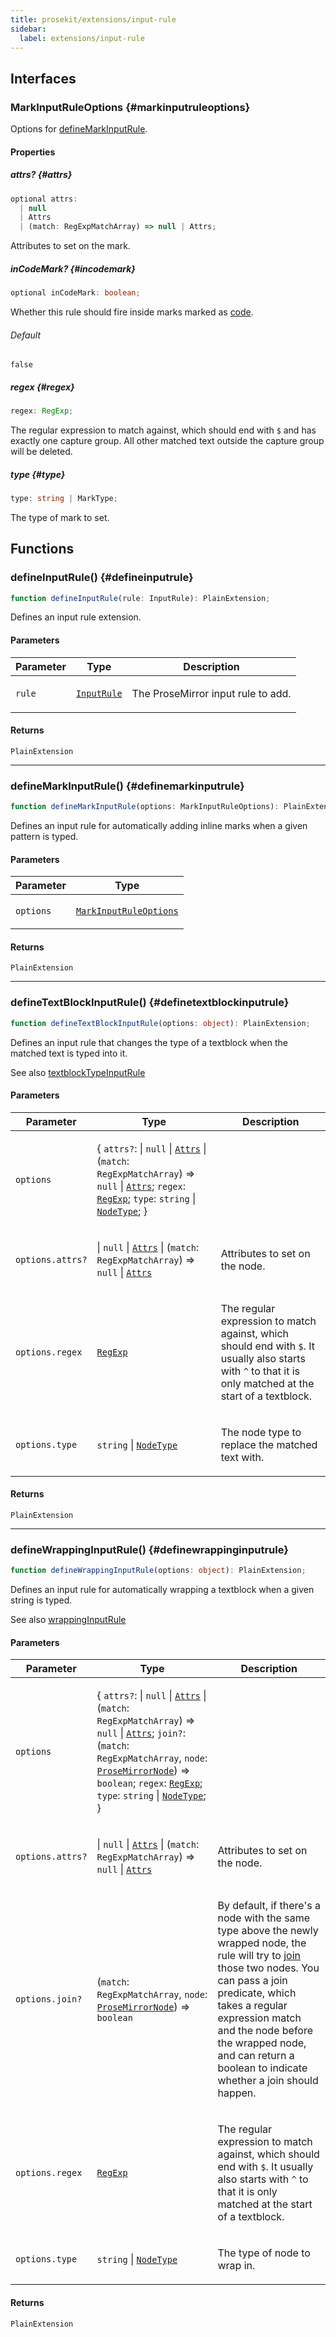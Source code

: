 ```yaml
---
title: prosekit/extensions/input-rule
sidebar:
  label: extensions/input-rule
---
```


<!-- DEBUG memberWithGroups 1 -->

<!-- DEBUG memberWithGroups 4 -->

<!-- DEBUG memberWithGroups 7 -->

<!-- DEBUG memberWithGroups 8 -->

<!-- DEBUG memberWithGroups 9 -->

## Interfaces

### MarkInputRuleOptions {#markinputruleoptions}

<!-- DEBUG memberWithGroups 1 -->

Options for [defineMarkInputRule](#definemarkinputrule).

<!-- DEBUG memberWithGroups 4 -->

<!-- DEBUG memberWithGroups 7 -->

<!-- DEBUG memberWithGroups 8 -->

<!-- DEBUG memberWithGroups 9 -->

#### Properties

##### attrs? {#attrs}

```ts
optional attrs: 
  | null
  | Attrs
  | (match: RegExpMatchArray) => null | Attrs;
```

Attributes to set on the mark.

<!-- DEBUG inheritance start -->

##### inCodeMark? {#incodemark}

```ts
optional inCodeMark: boolean;
```

Whether this rule should fire inside marks marked as [code](https://prosemirror.net/docs/ref/#model.MarkSpec.code).

###### Default

`false`

<!-- DEBUG inheritance start -->

##### regex {#regex}

```ts
regex: RegExp;
```

The regular expression to match against, which should end with `$` and has
exactly one capture group. All other matched text outside the capture group
will be deleted.

<!-- DEBUG inheritance start -->

##### type {#type}

```ts
type: string | MarkType;
```

The type of mark to set.

<!-- DEBUG inheritance start -->

<!-- DEBUG memberWithGroups 10 -->

## Functions

### defineInputRule() {#defineinputrule}

```ts
function defineInputRule(rule: InputRule): PlainExtension;
```

Defines an input rule extension.

#### Parameters

<table>
<thead>
<tr>
<th>Parameter</th>
<th>Type</th>
<th>Description</th>
</tr>
</thead>
<tbody>
<tr>
<td>

`rule`

</td>
<td>

[`InputRule`](https://prosemirror.net/docs/ref/#inputrules.InputRule)

</td>
<td>

The ProseMirror input rule to add.

</td>
</tr>
</tbody>
</table>

#### Returns

`PlainExtension`

<!-- DEBUG inheritance start -->

***

### defineMarkInputRule() {#definemarkinputrule}

```ts
function defineMarkInputRule(options: MarkInputRuleOptions): PlainExtension;
```

Defines an input rule for automatically adding inline marks when a given
pattern is typed.

#### Parameters

<table>
<thead>
<tr>
<th>Parameter</th>
<th>Type</th>
</tr>
</thead>
<tbody>
<tr>
<td>

`options`

</td>
<td>

[`MarkInputRuleOptions`](#markinputruleoptions)

</td>
</tr>
</tbody>
</table>

#### Returns

`PlainExtension`

<!-- DEBUG inheritance start -->

***

### defineTextBlockInputRule() {#definetextblockinputrule}

```ts
function defineTextBlockInputRule(options: object): PlainExtension;
```

Defines an input rule that changes the type of a textblock when the matched
text is typed into it.

See also [textblockTypeInputRule](https://prosemirror.net/docs/ref/#inputrules.textblockTypeInputRule)

#### Parameters

<table>
<thead>
<tr>
<th>Parameter</th>
<th>Type</th>
<th>Description</th>
</tr>
</thead>
<tbody>
<tr>
<td>

`options`

</td>
<td>

\{ `attrs?`: \| `null` \| [`Attrs`](../pm/model.md#attrs-7) \| (`match`: `RegExpMatchArray`) => `null` \| [`Attrs`](../pm/model.md#attrs-7); `regex`: [`RegExp`](https://developer.mozilla.org/docs/Web/JavaScript/Reference/Global_Objects/RegExp); `type`: `string` \| [`NodeType`](../pm/model.md#nodetype); \}

</td>
<td>

</td>
</tr>
<tr>
<td>

`options.attrs?`

</td>
<td>

 \| `null` \| [`Attrs`](../pm/model.md#attrs-7) \| (`match`: `RegExpMatchArray`) => `null` \| [`Attrs`](../pm/model.md#attrs-7)

</td>
<td>

Attributes to set on the node.

</td>
</tr>
<tr>
<td>

`options.regex`

</td>
<td>

[`RegExp`](https://developer.mozilla.org/docs/Web/JavaScript/Reference/Global_Objects/RegExp)

</td>
<td>

The regular expression to match against, which should end with `$`. It
usually also starts with `^` to that it is only matched at the start of a
textblock.

</td>
</tr>
<tr>
<td>

`options.type`

</td>
<td>

`string` \| [`NodeType`](../pm/model.md#nodetype)

</td>
<td>

The node type to replace the matched text with.

</td>
</tr>
</tbody>
</table>

#### Returns

`PlainExtension`

<!-- DEBUG inheritance start -->

***

### defineWrappingInputRule() {#definewrappinginputrule}

```ts
function defineWrappingInputRule(options: object): PlainExtension;
```

Defines an input rule for automatically wrapping a textblock when a given
string is typed.

See also [wrappingInputRule](https://prosemirror.net/docs/ref/#inputrules.wrappingInputRule)

#### Parameters

<table>
<thead>
<tr>
<th>Parameter</th>
<th>Type</th>
<th>Description</th>
</tr>
</thead>
<tbody>
<tr>
<td>

`options`

</td>
<td>

\{ `attrs?`: \| `null` \| [`Attrs`](../pm/model.md#attrs-7) \| (`match`: `RegExpMatchArray`) => `null` \| [`Attrs`](../pm/model.md#attrs-7); `join?`: (`match`: `RegExpMatchArray`, `node`: [`ProseMirrorNode`](../pm/model.md#prosemirrornode)) => `boolean`; `regex`: [`RegExp`](https://developer.mozilla.org/docs/Web/JavaScript/Reference/Global_Objects/RegExp); `type`: `string` \| [`NodeType`](../pm/model.md#nodetype); \}

</td>
<td>

</td>
</tr>
<tr>
<td>

`options.attrs?`

</td>
<td>

 \| `null` \| [`Attrs`](../pm/model.md#attrs-7) \| (`match`: `RegExpMatchArray`) => `null` \| [`Attrs`](../pm/model.md#attrs-7)

</td>
<td>

Attributes to set on the node.

</td>
</tr>
<tr>
<td>

`options.join?`

</td>
<td>

(`match`: `RegExpMatchArray`, `node`: [`ProseMirrorNode`](../pm/model.md#prosemirrornode)) => `boolean`

</td>
<td>

By default, if there's a node with the same type above the newly wrapped
node, the rule will try to
[join](https://prosemirror.net/docs/ref/#transform.Transform.join) those
two nodes. You can pass a join predicate, which takes a regular expression
match and the node before the wrapped node, and can return a boolean to
indicate whether a join should happen.

</td>
</tr>
<tr>
<td>

`options.regex`

</td>
<td>

[`RegExp`](https://developer.mozilla.org/docs/Web/JavaScript/Reference/Global_Objects/RegExp)

</td>
<td>

The regular expression to match against, which should end with `$`. It
usually also starts with `^` to that it is only matched at the start of a
textblock.

</td>
</tr>
<tr>
<td>

`options.type`

</td>
<td>

`string` \| [`NodeType`](../pm/model.md#nodetype)

</td>
<td>

The type of node to wrap in.

</td>
</tr>
</tbody>
</table>

#### Returns

`PlainExtension`

<!-- DEBUG inheritance start -->

<!-- DEBUG memberWithGroups 10 -->
